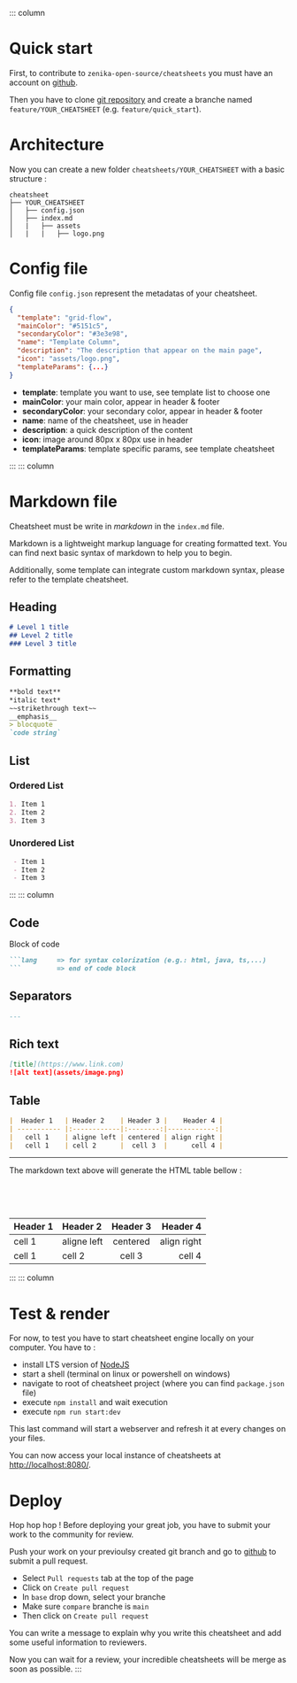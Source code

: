 ::: column
# Quick start
First, to contribute to `zenika-open-source/cheatsheets` you must have an account on [github](https://github.com/).

Then you have to clone [git repository](https://github.com/zenika-open-source/cheatsheets/) and create a branche named `feature/YOUR_CHEATSHEET` (e.g. `feature/quick_start`).

# Architecture

Now you can create a new folder `cheatsheets/YOUR_CHEATSHEET` with a basic structure :
```
cheatsheet
├── YOUR_CHEATSHEET
│   ├── config.json
│   ├── index.md
│   |   ├── assets
│   |   |   ├── logo.png
```

# Config file

Config file `config.json` represent the metadatas of your cheatsheet.

```json
{
  "template": "grid-flow",
  "mainColor": "#5151c5",
  "secondaryColor": "#3e3e98",
  "name": "Template Column",
  "description": "The description that appear on the main page",
  "icon": "assets/logo.png",
  "templateParams": {...}
}
```

 - **template**: template you want to use, see template list to choose one
 - **mainColor**: your main color, appear in header & footer
 - **secondaryColor**: your secondary color, appear in header & footer
 - **name**: name of the cheatsheet, use in header
 - **description**: a quick description of the content
 - **icon**: image around 80px x 80px use in header
 - **templateParams**: template specific params, see template cheatsheet

:::
::: column

# Markdown file

Cheatsheet must be write in *markdown* in the `index.md` file.

Markdown is a lightweight markup language for creating formatted text. You can find next basic syntax of markdown to help you to begin.

Additionally, some template can integrate custom markdown syntax, please refer to the template cheatsheet.

## Heading

```markdown
# Level 1 title
## Level 2 title
### Level 3 title
```

## Formatting

```markdown
**bold text**
*italic text*
~~strikethrough text~~
__emphasis__
> blocquote
`code string`
```

## List

### Ordered List
```markdown
1. Item 1
2. Item 2
3. Item 3
```

### Unordered List
```markdown
 - Item 1
 - Item 2
 - Item 3
```
:::
::: column
## Code
Block of code
```markdown
```lang     => for syntax colorization (e.g.: html, java, ts,...)
```         => end of code block
```

## Separators
```markdown
---
```

## Rich text
```markdown
[title](https://www.link.com)
![alt text](assets/image.png)
```

## Table

```markdown
|  Header 1   | Header 2    | Header 3 |    Header 4 |
| ----------- |:------------|:--------:|------------:|
|   cell 1    | aligne left | centered | align right |
|   cell 1    | cell 2      |  cell 3  |      cell 4 |
```

---

The markdown text above will generate the HTML table bellow :

&nbsp;

&nbsp;

| Header 1         | Header 2    | Header 3 |    Header 4 |
|------------------|:------------|:--------:|------------:|
| cell 1           | aligne left | centered | align right |
| cell 1           | cell 2      |  cell 3  |      cell 4 |

:::
::: column
# Test & render

For now, to test you have to start cheatsheet engine locally on your computer. You have to :
 - install LTS version of [NodeJS](https://nodejs.org/fr)
 - start a shell (terminal on linux or powershell on windows)
 - navigate to root of cheatsheet project (where you can find `package.json` file)
 - execute `npm install` and wait execution
 - execute `npm run start:dev`

This last command will start a webserver and refresh it at every changes on your files.

You can now access your local instance of cheatsheets at [http://localhost:8080/](http://localhost:8080/).

# Deploy

Hop hop hop ! Before deploying your great job, you have to submit your work to the community for review.

Push your work on your previoulsy created git branch and go to [github](https://github.com/zenika-open-source/cheatsheets/pulls) to submit a pull request.
- Select `Pull requests` tab at the top of the page
- Click on `Create pull request`
- In `base` drop down, select your branche
- Make sure `compare` branche is `main`
- Then click on `Create pull request`

You can write a message to explain why you write this cheatsheet and add some useful information to reviewers.

Now you can wait for a review, your incredible cheatsheets will be merge as soon as possible.
:::